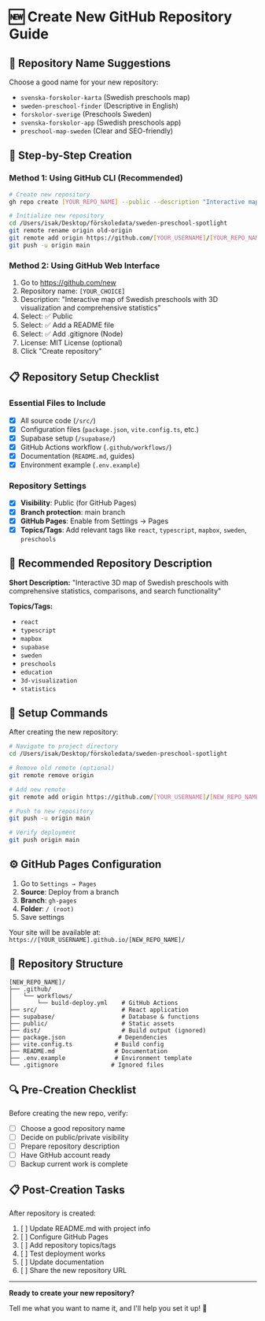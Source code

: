 # 🆕 Create New GitHub Repository Guide

## 🎯 Repository Name Suggestions

Choose a good name for your new repository:
- `svenska-forskolor-karta` (Swedish preschools map)
- `sweden-preschool-finder` (Descriptive in English)
- `forskolor-sverige` (Preschools Sweden)
- `svenska-forskolor-app` (Swedish preschools app)
- `preschool-map-sweden` (Clear and SEO-friendly)

## 🚀 Step-by-Step Creation

### Method 1: Using GitHub CLI (Recommended)
```bash
# Create new repository
gh repo create [YOUR_REPO_NAME] --public --description "Interactive map of Swedish preschools with statistics and comparisons"

# Initialize new repository
cd /Users/isak/Desktop/förskoledata/sweden-preschool-spotlight
git remote rename origin old-origin
git remote add origin https://github.com/[YOUR_USERNAME]/[YOUR_REPO_NAME].git
git push -u origin main
```

### Method 2: Using GitHub Web Interface
1. Go to https://github.com/new
2. Repository name: `[YOUR_CHOICE]`
3. Description: "Interactive map of Swedish preschools with 3D visualization and comprehensive statistics"
4. Select: ✅ Public
5. Select: ✅ Add a README file
6. Select: ✅ Add .gitignore (Node)
7. License: MIT License (optional)
8. Click "Create repository"

## 📋 Repository Setup Checklist

### Essential Files to Include
- [x] All source code (`/src/`)
- [x] Configuration files (`package.json`, `vite.config.ts`, etc.)
- [x] Supabase setup (`/supabase/`)
- [x] GitHub Actions workflow (`.github/workflows/`)
- [x] Documentation (`README.md`, guides)
- [x] Environment example (`.env.example`)

### Repository Settings
- [x] **Visibility**: Public (for GitHub Pages)
- [x] **Branch protection**: main branch
- [x] **GitHub Pages**: Enable from Settings → Pages
- [x] **Topics/Tags**: Add relevant tags like `react`, `typescript`, `mapbox`, `sweden`, `preschools`

## 📝 Recommended Repository Description

**Short Description:**
"Interactive 3D map of Swedish preschools with comprehensive statistics, comparisons, and search functionality"

**Topics/Tags:**
- `react`
- `typescript` 
- `mapbox`
- `supabase`
- `sweden`
- `preschools`
- `education`
- `3d-visualization`
- `statistics`

## 🔧 Setup Commands

After creating the new repository:

```bash
# Navigate to project directory
cd /Users/isak/Desktop/förskoledata/sweden-preschool-spotlight

# Remove old remote (optional)
git remote remove origin

# Add new remote
git remote add origin https://github.com/[YOUR_USERNAME]/[NEW_REPO_NAME].git

# Push to new repository
git push -u origin main

# Verify deployment
git push origin main
```

## ⚙️ GitHub Pages Configuration

1. Go to `Settings → Pages`
2. **Source**: Deploy from a branch
3. **Branch**: `gh-pages` 
4. **Folder**: `/ (root)`
5. Save settings

Your site will be available at:
`https://[YOUR_USERNAME].github.io/[NEW_REPO_NAME]/`

## 📁 Repository Structure

```
[NEW_REPO_NAME]/
├── .github/
│   └── workflows/
│       └── build-deploy.yml    # GitHub Actions
├── src/                        # React application
├── supabase/                   # Database & functions
├── public/                     # Static assets
├── dist/                       # Build output (ignored)
├── package.json               # Dependencies
├── vite.config.ts            # Build config
├── README.md                 # Documentation
├── .env.example              # Environment template
└── .gitignore               # Ignored files
```

## 🔍 Pre-Creation Checklist

Before creating the new repo, verify:
- [ ] Choose a good repository name
- [ ] Decide on public/private visibility
- [ ] Prepare repository description
- [ ] Have GitHub account ready
- [ ] Backup current work is complete

## 📋 Post-Creation Tasks

After repository is created:
1. [ ] Update README.md with project info
2. [ ] Configure GitHub Pages
3. [ ] Add repository topics/tags
4. [ ] Test deployment works
5. [ ] Update documentation
6. [ ] Share the new repository URL

---

**Ready to create your new repository?**

Tell me what you want to name it, and I'll help you set it up! 🚀